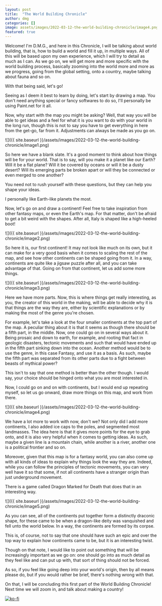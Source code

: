 ```yaml
---
layout: post
title:  "The World Building Chronicle"
author: dmg
categories: []
image: assets/images/2022-03-12-the-world-building-chronicle/image4.png
featured: true
---
```


Welcome! I&#39;m D.M.G., and here in this Chronicle, I will be talking about world building, that is, how to build a world and fill it up, in multiple ways. All of this will be based upon my own experience, which I will try to detail as much as I can. As we go on, we will get more and more specific with the world building process, basically zooming into the world more and more as we progress, going from the global setting, onto a country, maybe talking about fauna and so on.

 With that being said, let&#39;s go!

Seeing as I deem it best to learn by doing, let&#39;s start by drawing a map. You don&#39;t need anything special or fancy softwares to do so, I&#39;ll personally be using Paint.net for it all.

Now, why start with the map you might be asking? Well, that way you will be able to get ideas and a feel for what it is you want to do with your world in the long run, though this is not to say you have to get everything in here from the get-go, far from it. Adjustments can always be made as you go on.

![]({{ site.baseurl }}/assets/images/2022-03-12-the-world-building-chronicle/image1.png)

So here we have a blank slate. It&#39;s a good moment to think about how things will be for your world. That is to say, will you make it a planet like our Earth? Will it be a flat plane? Will it be covered by oceans or will it be a dusty desert? Will its emerging parts be broken apart or will they be connected or even merged to one another?

You need not to rush yourself with these questions, but they can help you shape your ideas.

I personally like Earth-like planets the most.

 Now, let&#39;s go on and draw a continent! Feel free to take inspiration from other fantasy maps, or even the Earth&#39;s map. For that matter, don&#39;t be afraid to get a bit weird with the shapes. After all, Italy is shaped like a high-heeled boot!

![]({{ site.baseurl }}/assets/images/2022-03-12-the-world-building-chronicle/image2.png)

So here it is, our first continent! It may not look like much on its own, but it can make for a very good basis when it comes to scaling the rest of the map, and see how other continents can be shaped going from it. In a way, continents are quite like a jigsaw puzzle after all, and you can take advantage of that. Going on from that continent, let us add some more things.

![]({{ site.baseurl }}/assets/images/2022-03-12-the-world-building-chronicle/image3.png)

Here we have more parts. Now, this is where things get really interesting, as you, the creator of this world in the making, will be able to decide why it is that things are the way they are, either by scientific explanations or by making the most of the genre you&#39;re chosen.

For example, let&#39;s take a look at the four smaller continents at the top part of the map. A peculiar thing about it is that it seems as though there should be a fifth part, in the middle. Now, one could go on in several ways about it. Being prosaic and down to earth, for example, and rooting that fact in geologic disasters, tectonic movements and such that would have ended up in the fifth part sinking down into the ocean. Another method would be to use the genre, in this case Fantasy, and use it as a basis. As such, maybe the fifth part was separated from its other parts due to a fight between beasts of mythical power?

This isn&#39;t to say that one method is better than the other though. I would say, your choice should be hinged onto what you are most interested in.

Now, I could go on and on with continents, but I would end up repeating myself, so let us go onward, draw more things on this map, and work from there.

![]({{ site.baseurl }}/assets/images/2022-03-12-the-world-building-chronicle/image4.png)

We have a lot more to work with now, don&#39;t we? Not only did I add more continents, I also added ice caps to the poles, and segmented most landmasses. The idea here is that it gives more points for the eye to grab onto, and it is also very helpful when it comes to getting ideas. As such, maybe a given line is a mountain chain, while another is a river, another one is a political frontier and so on.

Moreover, given that this map is for a fantasy world, you can also come up with all kinds of ideas to explain why things look the way they are. Indeed, while you can follow the principles of tectonic movements, you can very well have it so that some, if not all continents have a stranger origin than just underground movement.

There is a game called Dragon Marked for Death that does that in an interesting way.

![]({{ site.baseurl }}/assets/images/2022-03-12-the-world-building-chronicle/image5.png)

As you can see, all of the continents put together form a distinctly draconic shape, for these came to be when a dragon-like deity was vanquished and fell unto the world below. In a way, the continents are formed by its corpse.

 This is, of course, not to say that one should have such an epic and over the top way to explain how continents came to be, but it is an interesting twist.

 Though on that note, I would like to point out something that will be increasingly important as we go on: one should go into as much detail as they feel like and can put up with, that sort of thing should not be forced.

As so, if you feel like going deep into your world&#39;s origin, then by all means please do, but if you would rather be brief, there&#39;s nothing wrong with that.

On that, I will be concluding this first part of the World Building Chronicle! Next time we will zoom in, and talk about making a country!


[![ko-fi](https://ko-fi.com/img/githubbutton_sm.svg)](https://ko-fi.com/Z8Z66LNKG)